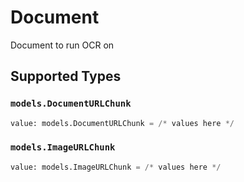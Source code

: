 # Document

Document to run OCR on


## Supported Types

### `models.DocumentURLChunk`

```python
value: models.DocumentURLChunk = /* values here */
```

### `models.ImageURLChunk`

```python
value: models.ImageURLChunk = /* values here */
```

